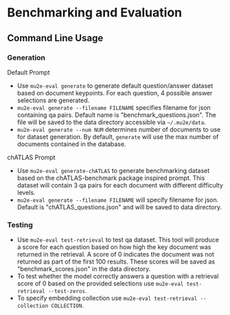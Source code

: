 # Benchmarking and Evaluation

## Command Line Usage
### Generation
Default Prompt
- Use `mu2e-eval generate` to generate default question/answer dataset based on document keypoints. For each question, 4 possible answer selections are generated.
- `mu2e-eval generate --filename FILENAME` specifies filename for json containing qa pairs. Default name is "benchmark_questions.json". The file will be saved to the data directory accessible via `~/.mu2e/data`.
- `mu2e-eval generate --num NUM` determines number of documents to use for dataset generation. By default, `generate` will use the max number of documents contained in the database.

chATLAS Prompt
- Use `mu2e-eval generate-chATLAS` to generate benchmarking dataset based on the chATLAS-benchmark package inspired prompt. This dataset will contain 3 qa pairs for each document with different difficulty levels.
- `mu2e-eval generate --filename FILENAME` will specify filename for json. Default is "chATLAS_questions.json" and will be saved to data directory.


### Testing
- Use `mu2e-eval test-retrieval` to test qa dataset. This tool will produce a score for each question based on how high the key document was returned in the retrieval. A score of 0 indicates the document was not returned as part of the first 100 results. These scores will be saved as "benchmark_scores.json" in the data directory. 
- To test whether the model correctly answers a question with a retrieval score of 0 based on the provided selections use `mu2e-eval test-retrieval --test-zeros`. 
- To specify embedding collection use `mu2e-eval test-retrieval --collection COLLECTION`. 




